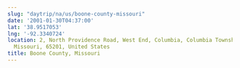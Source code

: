 ```yaml
---
slug: "daytrip/na/us/boone-county-missouri"
date: '2001-01-30T04:37:00'
lat: '38.9517053'
lng: '-92.3340724'
location: 2, North Providence Road, West End, Columbia, Columbia Township, Boone County,
  Missouri, 65201, United States
title: Boone County, Missouri
---
```



